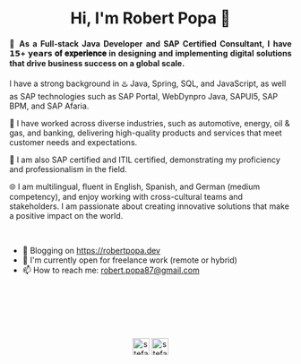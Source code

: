 <h1 align="center"> Hi, I'm Robert Popa 👋 </h1>


<h4 align="justify"> 👋 As a Full-stack Java Developer and SAP Certified Consultant, I have 𝟭𝟱+ 𝘆𝗲𝗮𝗿𝘀 𝐨𝐟 𝐞𝐱𝐩𝐞𝐫𝐢𝐞𝐧𝐜𝐞 in designing and implementing digital solutions that drive business success on a global scale. </h4>

<p>I have a strong background in ♨️ Java, Spring, SQL, and JavaScript, as well as SAP technologies such as SAP Portal, WebDynpro Java, SAPUI5, SAP BPM, and SAP Afaria. 
  
🚀 I have worked across diverse industries, such as automotive, energy, oil & gas, and banking, delivering high-quality products and services that meet customer needs and expectations. 

🔰 I am also SAP certified and ITIL certified, demonstrating my proficiency and professionalism in the field. 

🌐 I am multilingual, fluent in English, Spanish, and German (medium competency), and enjoy working with cross-cultural teams and stakeholders. I am passionate about creating innovative solutions that make a positive impact on the world.
</p>

<p>&nbsp;</p>

- 🌱 Blogging on https://robertpopa.dev
- 🤝 I'm currently open for freelance work (remote or hybrid)
- 📫 How to reach me: robert.popa87@gmail.com

<p>&nbsp;</p>
<p>&nbsp;</p>
<p>&nbsp;</p>

<p align="center">
<a href="https://www.linkedin.com/in/robertpopa" target="_blank"><img align="center" src="https://cdn.jsdelivr.net/npm/simple-icons@3.0.1/icons/linkedin.svg" alt="stefanfeser" height="30" width="30" /></a>
<a href="https://twitter.com/robertinho_es" target="_blank"><img align="center" src="https://cdn.jsdelivr.net/npm/simple-icons@3.0.1/icons/twitter.svg" alt="stefanfeser" height="30" width="30" /></a>  
</p>

<!--
**robertpopa/robertpopa** is a ✨ _special_ ✨ repository because its `README.md` (this file) appears on your GitHub profile.

Here are some ideas to get you started:

- 🔭 I’m currently working on ...
- 🌱 I’m currently learning ...
- 👯 I’m looking to collaborate on ...
- 🤔 I’m looking for help with ...
- 💬 Ask me about ...
- 📫 How to reach me: ...
- 😄 Pronouns: ...
- ⚡ Fun fact: ...
-->
